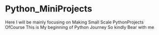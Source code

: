 # Python_MiniProjects
Here I will be mainly focusing on Making Small Scale PythonProjects 
  OfCourse This is My beginning of Python Journey  So kindly Bear with me 
